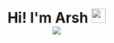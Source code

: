 <div align="center">
 <h1>
 Hi! I'm Arsh <img src="https://media.giphy.com/media/hvRJCLFzcasrR4ia7z/giphy.gif" width="28" />
  <div>
  <img src="https://pronoun.cyou/x/y?subject=He&object=Him&height=20"> 
  </div>
 </h1>

 
</div>
